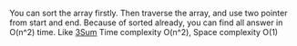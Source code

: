 You can sort the array firstly. Then traverse the array, and use two pointer from start and end. Because of sorted already, you can find all answer in O(n^2) time. Like [3Sum]((https://github.com/xienan6/leetcode/tree/master/cpp/3SumClothest/3SumClothest.cpp))
Time complexity O(n^2), Space complexity O(1)
